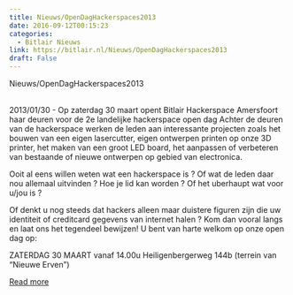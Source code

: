 ```yaml
---
title: Nieuws/OpenDagHackerspaces2013
date: 2016-09-12T00:15:23
categories:
  - Bitlair Nieuws
link: https://bitlair.nl/Nieuws/OpenDagHackerspaces2013
draft: False
---
```


<div class="mw-content-ltr mw-parser-output" dir="ltr" lang="en"><p><a class="mw-selflink selflink">Nieuws/OpenDagHackerspaces2013</a>
</p></div><div class="mw-content-ltr mw-parser-output" dir="ltr" lang="en"><p><br />
2013/01/30 - Op zaterdag 30 maart opent Bitlair Hackerspace Amersfoort haar deuren voor de 2e landelijke hackerspace open dag
Achter de deuren van de hackerspace werken de leden aan interessante projecten zoals het bouwen van een eigen lasercutter, eigen ontwerpen printen op onze 3D printer, het maken van een groot LED board, het aanpassen of verbeteren van bestaande of nieuwe ontwerpen op gebied van electronica.
</p><p>Ooit al eens willen weten wat een hackerspace is&#160;? Of wat de leden daar nou allemaal uitvinden&#160;? Hoe je lid kan worden&#160;? Of het uberhaupt wat voor u/jou is&#160;?
</p><p>Of denkt u nog steeds dat hackers alleen maar duistere figuren zijn die uw identiteit of creditcard gegevens van internet halen&#160;?
Kom dan vooral langs en laat ons het tegendeel bewijzen!
U bent van harte welkom op onze open dag op:
</p><p>ZATERDAG 30 MAART
vanaf 14.00u
Heiligenbergerweg 144b (terrein van “Nieuwe Erven”)
</p></div>

[Read more](https://bitlair.nl/Nieuws/OpenDagHackerspaces2013)
